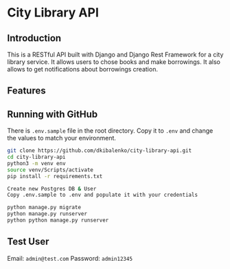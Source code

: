 # City Library API

## Introduction

This is a RESTful API built with Django and Django Rest Framework for a city
library service. It allows users to chose books and make borrowings. It also
allows to get notifications about borrowings creation.

## Features

## Running with GitHub

There is `.env.sample` file in the root directory. Copy it to `.env` and change
the values to match your environment.

```bash
git clone https://github.com/dkibalenko/city-library-api.git
cd city-library-api
python3 -m venv env
source venv/Scripts/activate
pip install -r requirements.txt

Create new Postgres DB & User
Copy .env.sample to .env and populate it with your credentials

python manage.py migrate
python manage.py runserver
python python manage.py runserver
```
## Test User

Email: `admin@test.com`
Password: `admin12345`
